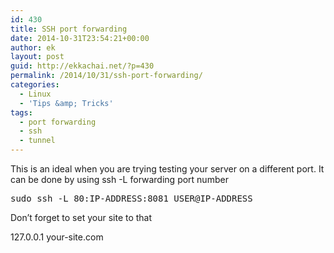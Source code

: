 ```yaml
---
id: 430
title: SSH port forwarding
date: 2014-10-31T23:54:21+00:00
author: ek
layout: post
guid: http://ekkachai.net/?p=430
permalink: /2014/10/31/ssh-port-forwarding/
categories:
  - Linux
  - 'Tips &amp; Tricks'
tags:
  - port forwarding
  - ssh
  - tunnel
---
```

This is an ideal when you are trying testing your server on a different port. It can be done by using ssh -L forwarding port number

<pre>sudo ssh -L 80:IP-ADDRESS:8081 USER@IP-ADDRESS
</pre>

Don&#8217;t forget to set your site to that
  
127.0.0.1 your-site.com